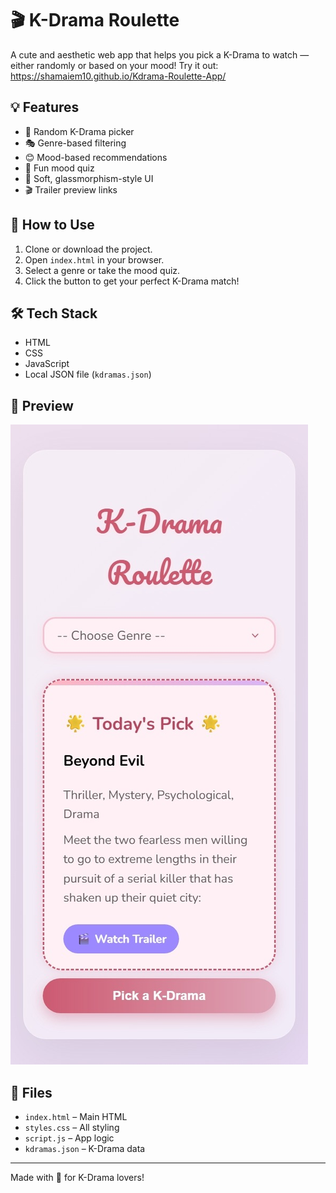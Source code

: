 # 🎬 K-Drama Roulette

A cute and aesthetic web app that helps you pick a K-Drama to watch — either randomly or based on your mood!
Try it out: https://shamaiem10.github.io/Kdrama-Roulette-App/

## 💡 Features

- 🎡 Random K-Drama picker
- 🎭 Genre-based filtering
- 😊 Mood-based recommendations
- 🧠 Fun mood quiz
- 🎀 Soft, glassmorphism-style UI
- 🎬 Trailer preview links

## 🚀 How to Use

1. Clone or download the project.
2. Open `index.html` in your browser.
3. Select a genre or take the mood quiz.
4. Click the button to get your perfect K-Drama match!

## 🛠️ Tech Stack

- HTML
- CSS 
- JavaScript
- Local JSON file (`kdramas.json`)

## 📸 Preview

![App Preview](Screenshot_13-6-2025_23026_127.0.0.1.jpeg)

## 📁 Files

- `index.html` – Main HTML
- `styles.css` – All styling
- `script.js` – App logic
- `kdramas.json` – K-Drama data

---

Made with 💜 for K-Drama lovers!
